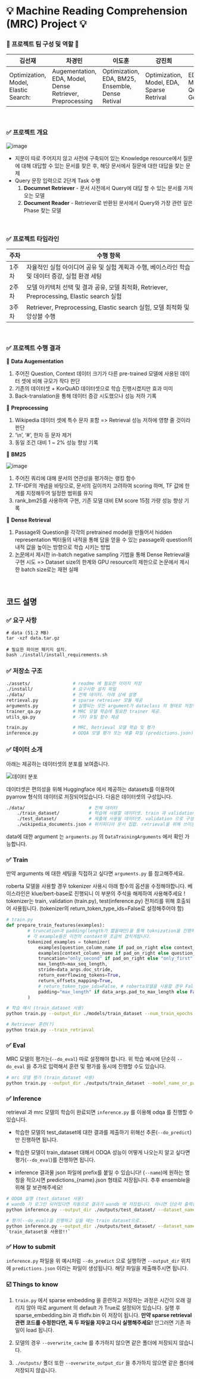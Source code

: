 # 💡 Machine Reading Comprehension (MRC) Project 💡


### 👩 프로젝트 팀 구성 및 역할 👨

|김선재|차경민|이도훈|강진희|김태훈|
|--|--|--|--|--|
|Optimization, Model, Elastic Search:|Augementation, EDA, Model, Dense Retriever, Preprocessing|Optimization, EDA, BM25, Ensemble, Dense Retival|Optimization, Model, EDA, Sparse Retrival|EDA, Management, Question Generation| 
<br/>


### ✅ 프로젝트 개요

![image](https://user-images.githubusercontent.com/86389775/169706163-62a41196-9b2b-470f-89c5-caff728decc4.png)
<br/>
- 지문이 따로 주어지지 않고 사전에 구축되어 있는 Knowledge resource에서 질문에 대해 대답할 수 있는 문서를 찾은 후, 해당 문서에서 질문에 대한 대답을 찾는 문제
- Query 문장 입력으로 2단계 Task 수행
    1. __Documnet Retriever__ - 문서 사전에서 Query에 대답 할 수 있는 문서를 가져오는 모델
    2. __Document Reader__ - Retriever로 반환된 문서에서 Query와 가장 관련 깊은 Phase 찾는 모델
<br/>    


### ✅ 프로젝트 타임라인

|주차|수행 항목|
|----|----|
|1주차|자율적인 실험 아이디어 공유 및 실험 계획과 수행, 베이스라인 학습 및 데이터 증강, 실험 환경 세팅|
|2주차|모델 아키텍처 선택 및 결과 공유, 모델 최적화, Retriever, Preprocessing, Elastic search 실험|
|3주차|Retriever, Preprocessing, Elastic search 실험, 모델 최적화 및 앙상블 수행|
<br/>


### ✅ 프로젝트 수행 결과

📌 __Data Augementation__

1. 주어진 Question, Context 데이터 크기가 다른 pre-trained 모델에 사용된 데이터 셋에 비해 규모가 작다 판단
2. 기존의 데이터셋 + KorQuAD 데이터셋으로 학습 진행시켰지만 효과 미미
3. Back-translation을 통해 데이터 증강 시도했으나 성능 저하 기록<br/>

📌 __Preprocessing__

1. Wikipedia 데이터 셋에 특수 문자 포함 => Retrieval 성능 저하에 영향 줄 것이라 판단
2. ‘\n’, ‘#’, 한자 등 문자 제거
3. 동일 조건 대비 1 ~ 2% 성능 향상 기록<br/>

📌 __BM25__

![image](https://user-images.githubusercontent.com/86389775/169706099-9f6e5f0d-c2ec-4ff4-9709-cb4cef7728df.png)
<br/>  
1. 주어진 쿼리에 대해 문서의 연관성을 평가하는 랭킹 함수
2. TF-IDF의 개념을 바탕으로, 문서의 길이까지 고려하여 scoring 하며, TF 값에 한계를 지정해두어 일정한 범위를 유지
3. rank_bm25를 사용하여 구현, 기존 모델 대비 EM score 15점 가량 성능 향상 기록<br/>

📌 __Dense Retrieval__

1. Passage와 Question을 각각의 pretrained model을 만들어서 hidden representation 벡터들의 내적을 통해 답을 얻을 수 있는 passage와 question의 내적 값을 높이는 방향으로 학습 시키는 방법
2. [논문](https://arxiv.org/abs/2004.04906)에서 제시한 in-batch negative sampling 기법을 통해 Dense Retrieval을 구현 시도  => Dataset size의 한계와 GPU resource의 제한으로 논문에서 제시한 batch size로는 재현 실패

<br/>



## 코드 설명

### ✅ 요구 사항

```
# data (51.2 MB)
tar -xzf data.tar.gz

# 필요한 파이썬 패키지 설치. 
bash ./install/install_requirements.sh
```

### ✅ 저장소 구조

```bash
./assets/                # readme 에 필요한 이미지 저장
./install/               # 요구사항 설치 파일 
./data/                  # 전체 데이터. 아래 상세 설명
retrieval.py             # sparse retreiver 모듈 제공 
arguments.py             # 실행되는 모든 argument가 dataclass 의 형태로 저장되어있음
trainer_qa.py            # MRC 모델 학습에 필요한 trainer 제공.
utils_qa.py              # 기타 유틸 함수 제공 

train.py                 # MRC, Retrieval 모델 학습 및 평가 
inference.py		     # ODQA 모델 평가 또는 제출 파일 (predictions.json) 생성
```

### ✅ 데이터 소개

아래는 제공하는 데이터셋의 분포를 보여줍니다.

![데이터 분포](./assets/dataset.png)

데이터셋은 편의성을 위해 Huggingface 에서 제공하는 datasets를 이용하여 pyarrow 형식의 데이터로 저장되어있습니다. 다음은 데이터셋의 구성입니다.

```bash
./data/                        # 전체 데이터
    ./train_dataset/           # 학습에 사용할 데이터셋. train 과 validation 으로 구성 
    ./test_dataset/            # 제출에 사용될 데이터셋. validation 으로 구성 
    ./wikipedia_documents.json # 위키피디아 문서 집합. retrieval을 위해 쓰이는 corpus.
```

data에 대한 argument 는 `arguments.py` 의 `DataTrainingArguments` 에서 확인 가능합니다. 


### ✅ Train

만약 arguments 에 대한 세팅을 직접하고 싶다면 `arguments.py` 를 참고해주세요. 

roberta 모델을 사용할 경우 tokenizer 사용시 아래 함수의 옵션을 수정해야합니다.
베이스라인은 klue/bert-base로 진행되니 이 부분의 주석을 해제하여 사용해주세요 ! 
tokenizer는 train, validation (train.py), test(inference.py) 전처리를 위해 호출되어 사용됩니다.
(tokenizer의 return_token_type_ids=False로 설정해주어야 함)

```python
# train.py
def prepare_train_features(examples):
        # truncation과 padding(length가 짧을때만)을 통해 toknization을 진행하며, stride를 이용하여 overflow를 유지합니다.
        # 각 example들은 이전의 context와 조금씩 겹치게됩니다.
        tokenized_examples = tokenizer(
            examples[question_column_name if pad_on_right else context_column_name],
            examples[context_column_name if pad_on_right else question_column_name],
            truncation="only_second" if pad_on_right else "only_first",
            max_length=max_seq_length,
            stride=data_args.doc_stride,
            return_overflowing_tokens=True,
            return_offsets_mapping=True,
            # return_token_type_ids=False, # roberta모델을 사용할 경우 False, bert를 사용할 경우 True로 표기해야합니다.
            padding="max_length" if data_args.pad_to_max_length else False,
        )
```

```bash
# 학습 예시 (train_dataset 사용)
python train.py --output_dir ./models/train_dataset --num_train_epochs 10 --do_train
```

```bash
# Retriever 훈련(?)
python train.py --train_retrieval
```

### ✅ Eval

MRC 모델의 평가는(`--do_eval`) 따로 설정해야 합니다.  위 학습 예시에 단순히 `--do_eval` 을 추가로 입력해서 훈련 및 평가를 동시에 진행할 수도 있습니다.

```bash
# mrc 모델 평가 (train_dataset 사용)
python train.py --output_dir ./outputs/train_dataset --model_name_or_path ./models/train_dataset/ --do_eval 
```

### ✅ Inference

retrieval 과 mrc 모델의 학습이 완료되면 `inference.py` 를 이용해 odqa 를 진행할 수 있습니다.

* 학습한 모델의  test_dataset에 대한 결과를 제출하기 위해선 추론(`--do_predict`)만 진행하면 됩니다. 

* 학습한 모델이 train_dataset 대해서 ODQA 성능이 어떻게 나오는지 알고 싶다면 평가(`--do_eval`)를 진행하면 됩니다.

* inference 결과물 json 파일에 prefix를 붙일 수 있습니다! (`--name`)에 원하는 명칭을 적으시면 predictions_{name}.json 형태로 저장됩니다. 추후 ensemble을 위해 잘 보관해주세요!

```bash
# ODQA 실행 (test_dataset 사용)
# wandb 가 로그인 되어있다면 자동으로 결과가 wandb 에 저장됩니다. 아니면 단순히 출력됩니다
python inference.py --output_dir ./outputs/test_dataset/ --dataset_name ../data/test_dataset/ --model_name_or_path ./models/train_dataset/ --do_predict --overwrite_output_dir --name new_case
```

```bash
# 평가(--do_eval)을 진행하고 싶을 때는 train dataset으로...
python inference.py --output_dir ./outputs/test_dataset/ --dataset_name ../data/train_dataset --model_name_or_path ./models/train_dataset --do_eval --overwrite_output_dir --name new_case
`train_dataset을 사용함!!`
```

### ✅ How to submit

`inference.py` 파일을 위 예시처럼 `--do_predict` 으로 실행하면 `--output_dir` 위치에 `predictions.json` 이라는 파일이 생성됩니다. 해당 파일을 제출해주시면 됩니다.

### ☑️ Things to know

1. `train.py` 에서 sparse embedding 을 훈련하고 저장하는 과정은 시간이 오래 걸리지 않아 따로 argument 의 default 가 True로 설정되어 있습니다. 실행 후 sparse_embedding.bin 과 tfidfv.bin 이 저장이 됩니다. **만약 sparse retrieval 관련 코드를 수정한다면, 꼭 두 파일을 지우고 다시 실행해주세요!** 안그러면 기존 파일이 load 됩니다.

2. 모델의 경우 `--overwrite_cache` 를 추가하지 않으면 같은 폴더에 저장되지 않습니다. 

3. `./outputs/` 폴더 또한 `--overwrite_output_dir` 을 추가하지 않으면 같은 폴더에 저장되지 않습니다.

